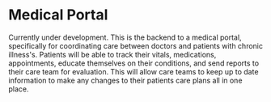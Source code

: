# Medical Portal

Currently under development. This is the backend to a medical portal, specifically for coordinating care between doctors and patients with chronic illness's. Patients will be able to track their vitals, medications, appointments, educate themselves on their conditions, and send reports to their care team for evaluation. This will allow care teams to keep up to date information to make any changes to their patients care plans all in one place.
